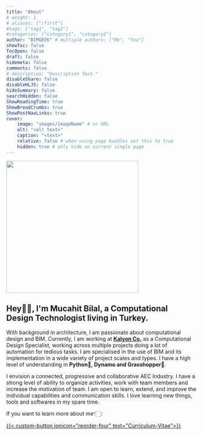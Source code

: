 ```yaml
---
title: "About"
# weight: 1
# aliases: ["/first"]
#tags: ["tag1", "tag2"]
#categories: ["category1", "category2"]
author: "BIMGEEK" # multiple authors: ["Me", "You"]
showToc: false
TocOpen: false
draft: false
hidemeta: false
comments: false
# description: "Description Text."
disableShare: false
disableHLJS: false
hideSummary: false
searchHidden: false
ShowReadingTime: true
ShowBreadCrumbs: true
ShowPostNavLinks: true
cover:
    image: "images/imageName" # or URL
    alt: "<alt text>"
    caption: "<text>"
    relative: false # when using page bundles set this to true
    hidden: true # only hide on current single page
---
```

<img src="/images/about/profile.png" width=350px  >

## Hey👋🏻, I'm Mucahit Bilal, a Computational Design Technologist living in Turkey.

With background in architecture, I am passionate about computational design and BIM. Currently, I am working at **[Kalyon Co.](https://kalyonholding.com/Home)** as a Computational Design Specialist, working across multiple projects doing a lot of automation for tedious tasks. I am specialised in the use of BIM and its implementation in a wide variety of project scales and types. I have a high level of understanding in **Python🐍, Dynamo and Grasshopper🦗**. 

I envision a connected, progressive and collaborative AEC Industry. I have a strong level of ability to organize activities, work with team members and increase the motivation of team. I am open to learn, extend, and improve the individual capabilities and communication skills. I love learning new things, tools and softwares in my spare time.

If you want to learn more about me👇🏻:

<a href="/cv/">
    {{< custom-button ionicon="reorder-four" text="Curriculum-Vitae">}}
</a>
